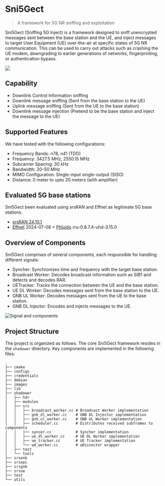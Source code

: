 # Sni5Gect
> A framework for 5G NR sniffing and exploitation

Sni5Gect (Sniffing 5G Inject) is a framework designed to sniff unencrypted messages sent between the base station and the UE, and inject messages to target User Equipment (UE) over-the-air at specific states of 5G NR communication. This can be used to carry out attacks such as crashing the UE modem, downgrading to earlier generations of networks, fingerprinting, or authentication bypass.

<img src="https://raw.githubusercontent.com/asset-group/Sni5Gect-5GNR-sniffing-and-exploitation/main/images/sni5gect-overview.png">

## Capability
- Downlink Control Information sniffing
- Downlink message sniffing (Sent from the base station to the UE)
- Uplink message sniffing (Sent from the UE to the base station)
- Downlink message injection (Pretend to be the base station and inject the message to the UE)

## Supported Features
We have tested with the following configurations:
- Frequency Bands: n78, n41 (TDD)
- Frequency: 3427.5 MHz, 2550.15 MHz
- Subcarrier Spacing: 30 kHz
- Bandwidth: 20–50 MHz
- MIMO Configuration: Single-input single-output (SISO)
- Distance: 0 meter to upto 20 meters (with amplifier)

## Evaluated 5G base stations
Sni5Gect been evaluated using srsRAN and Effnet as legitimate 5G base stations.
- [srsRAN 24.10.1](https://github.com/srsran/srsRAN_Project/releases/tag/release_24_10_1)
- [Effnet](https://www.effnet.com/) 2024-07-08 + [Phluido](https://www.phluido.net/) rru-0.8.7.4-uhd-3.15.0

## Overview of Components
Sni5Gect comprises of several components, each responsible for handling different signals:
- Syncher: Synchronizes time and frequency with the target base station.
- Broadcast Worker: Decodes broadcast information such as SIB1 and detects and decodes RAR.
- UETracker: Tracks the connection between the UE and the base station.
- UE DL Worker: Decodes messages sent from the base station to the UE.
- GNB UL Worker: Decodes messages sent from the UE to the base station.
- GNB DL Injector: Encodes and injects messages to the UE.

![Signal and components](https://raw.githubusercontent.com/asset-group/Sni5Gect-5GNR-sniffing-and-exploitation/main/images/signal_components_match.svg)

## Project Structure
The project is organized as follows. The core Sni5Gect framework resides in the `shadower` directory. Key components are implemented in the following files:
```
.
├── cmake
├── configs
├── credentials
├── debian
├── images
├── lib
├── shadower
│   ├── hdr
│   ├── modules
│   ├── src
│   │   ├── broadcast_worker.cc # Broadcast Worker implementation
│   │   ├── gnb_dl_worker.cc    # GNB DL Injector implementation
│   │   ├── gnb_ul_worker.cc    # GNB UL Worker implementation
│   │   ├── scheduler.cc        # Distributes received subframes to components
│   │   ├── syncer.cc           # Syncher implementation
│   │   ├── ue_dl_worker.cc     # UE DL Worker implementation
│   │   ├── ue_tracker.cc       # UE Tracker implementation
│   │   └── wd_worker.cc        # wDissector wrapper
│   ├── test
│   └── tools
├── srsenb
├── srsepc
├── srsgnb
├── srsue
├── test
└── utils
```
